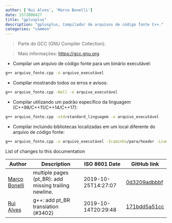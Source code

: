 ```yaml
---
author: ['Rui Alves', 'Marco Bonelli']
date: 1572006427
title: "gplusplus"
description: "gplusplus, Compilador de arquivos de código fonte C++."
categories: "common"
---
```

> Parte do GCC (GNU Compiler Collection).

> Mais informações: <https://gcc.gnu.org>.

- Compilar um arquivo de código fonte para um binário executável:

```bash
g++ arquivo_fonte.cpp -o arquivo_executável
```

- Compilar mostrando todos os erros e avisos:

```bash
g++ arquivo_fonte.cpp -Wall -o arquivo_executável
```

- Compilar utilizando um padrão específico da linguagem (C++98/C++11/C++14/C++17):

```bash
g++ arquivo_fonte.cpp -std=standard_linguagem -o arquivo_executável
```

- Compilar incluindo bibliotecas localizadas em um local diferente do arquivo de código fonte:

```bash
g++ arquivo_fonte.cpp -o arquivo_executável -Icaminho/para/header -Lcaminho/para/biblioteca -lnome_biblioteca
```
List of changes to this documentation


Author | Description | ISO 8601 Date | GitHub link
------|-----|-----|-----
[Marco Bonelli](mailto:marco@mebeim.net) | multiple pages (pt_BR): add missing trailing newline. | 2019-10-25T14:27:07 | [0d3209adbbbf](https://github.com/tldr-pages/tldr/commit/0d3209adbbbf41b9672a1bed97c13e7081c269f2)
[Rui Alves](mailto:up201606746@fe.up.pt) | g++: add pt_BR translation (#3402) | 2019-10-14T20:29:48 | [171bdd5a51cc](https://github.com/tldr-pages/tldr/commit/171bdd5a51ccd457ab2677cfe787eef10587ad9b)

